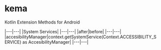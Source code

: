 # kema
Kotlin Extension Methods for Android

|---|---|
|System Services|
|---|---|
|after|before|
|---|---|
|accesibilityManager|context.getSystemService(Context.ACCESSIBILITY_SERVICE) as AccesibilityManager|
|---|---|
